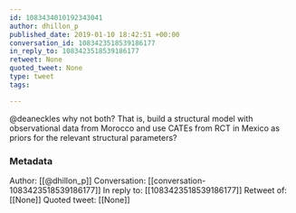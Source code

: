 ```yaml
---
id: 1083434010192343041
author: dhillon_p
published_date: 2019-01-10 18:42:51 +00:00
conversation_id: 1083423518539186177
in_reply_to: 1083423518539186177
retweet: None
quoted_tweet: None
type: tweet
tags:

---
```


@deaneckles why not both? That is, build a structural model with observational data from Morocco and use CATEs from RCT in Mexico as priors for the relevant structural parameters?

### Metadata

Author: [[@dhillon_p]]
Conversation: [[conversation-1083423518539186177]]
In reply to: [[1083423518539186177]]
Retweet of: [[None]]
Quoted tweet: [[None]]
